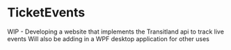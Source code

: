 # TicketEvents
WIP - Developing a website that implements the Transitland api to track live events
Will also be adding in a WPF desktop application for other uses

